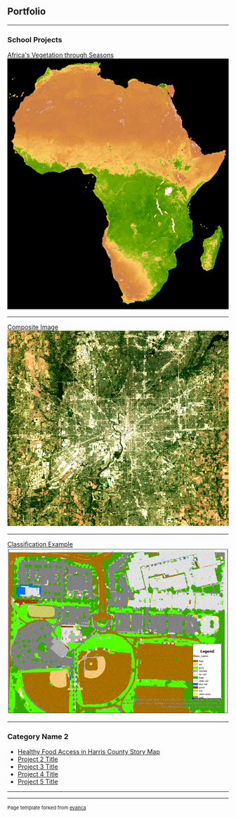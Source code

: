 ## Portfolio

---

### School Projects 

[Africa's Vegetation through Seasons](/sample_page)
<img src="/images/AfricaGif.gif?raw=true"/>

---
[Composite Image](/pdf/sample_presentation.pdf)
<img src="/images/feature.GIF?raw=true"/>

---
[Classification Example](http://example.com/)
<img src="/images/Classification.GIF?raw=true"/>

---

### Category Name 2

- [Healthy Food Access in Harris County Story Map](https://storymaps.arcgis.com/stories/ac434c4685304321a18f47bd3c0dffcd/)
- [Project 2 Title](http://example.com/)
- [Project 3 Title](http://example.com/)
- [Project 4 Title](http://example.com/)
- [Project 5 Title](http://example.com/)

---




---
<p style="font-size:11px">Page template forked from <a href="https://github.com/evanca/quick-portfolio">evanca</a></p>
<!-- Remove above link if you don't want to attibute -->
